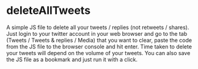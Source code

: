 # deleteAllTweets
A simple JS file to delete all your tweets / replies (not retweets / shares).
Just login to your twitter account in your web browser and go to the tab (Tweets / Tweets & replies / Media) that you want to clear, paste the code from the JS file to the browser console and hit enter.
Time taken to delete your tweets will depend on the volume of your tweets.
You can also save the JS file as a bookmark and just run it with a click.
